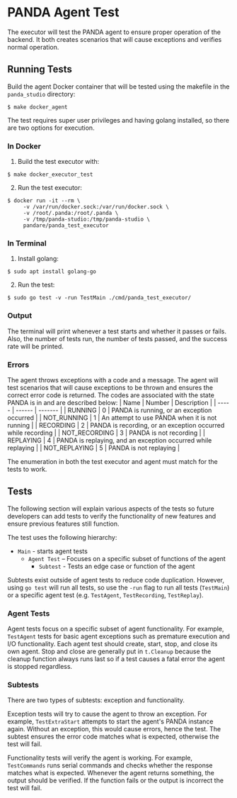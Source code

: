 # PANDA Agent Test

The executor will test the PANDA agent to ensure proper operation of the backend. It both creates scenarios that will cause exceptions and verifies normal operation.

## Running Tests

Build the agent Docker container that will be tested using the makefile in the `panda_studio` directory:

```
$ make docker_agent
```

The test requires super user privileges and having golang installed, so there are two options for execution.
### In Docker

1.  Build the test executor with:

```
$ make docker_executor_test
```

2.  Run the test executor:

```
$ docker run -it --rm \
     -v /var/run/docker.sock:/var/run/docker.sock \
     -v /root/.panda:/root/.panda \
     -v /tmp/panda-studio:/tmp/panda-studio \
     pandare/panda_test_executor
```

### In Terminal

1.  Install golang:
```
$ sudo apt install golang-go
```
2.  Run the test:
```
$ sudo go test -v -run TestMain ./cmd/panda_test_executor/
```
### Output

The terminal will print whenever a test starts and whether it passes or fails. Also, the number of tests run, the number of tests passed, and the success rate will be printed.
### Errors

The agent throws exceptions with a code and a message. The agent will test scenarios that will cause exceptions to be thrown and ensures the correct error code is returned. The codes are associated with the state PANDA is in and are described below:
| Name | Number | Description |
| ----- | ------ | ------- |
| RUNNING | 0 | PANDA is running, or an exception occurred |
| NOT_RUNNING | 1 | An attempt to use PANDA when it is not running |
| RECORDING | 2 | PANDA is recording, or an exception occurred while recording |
| NOT_RECORDING | 3 | PANDA is not recording |
| REPLAYING | 4 | PANDA is replaying, and an exception occurred while replaying |
| NOT_REPLAYING | 5 | PANDA is not replaying |

The enumeration in both the test executor and agent must match for the tests to work.

## Tests

The following section will explain various aspects of the tests so future developers can add tests to verify the functionality of new features and ensure previous features still function.

The test uses the following hierarchy:
* `Main` - starts agent tests
    * `Agent Test` – Focuses on a specific subset of functions of the agent
        * `Subtest` - Tests an edge case or function of the agent

Subtests exist outside of agent tests to reduce code duplication. However, using `go test` will run all tests, so use the `-run` flag to run all tests (`TestMain`) or a specific agent test (e.g. `TestAgent`, `TestRecording`, `TestReplay`).
### Agent Tests

Agent tests focus on a specific subset of agent functionality. For example, `TestAgent` tests for basic agent exceptions such as premature execution and I/O functionality. Each agent test should create, start, stop, and close its own agent. Stop and close are generally put in `t.Cleanup` because the cleanup function always runs last so if a test causes a fatal error the agent is stopped regardless.

### Subtests

There are two types of subtests: exception and functionality.

Exception tests will try to cause the agent to throw an exception. For example, `TestExtraStart` attempts to start the agent's PANDA instance again. Without an exception, this would cause errors, hence the test. The subtest ensures the error code matches what is expected, otherwise the test will fail.

Functionality tests will verify the agent is working. For example, `TestCommands` runs serial commands and checks whether the response matches what is expected. Whenever the agent returns something, the output should be verified. If the function fails or the output is incorrect the test will fail. 
